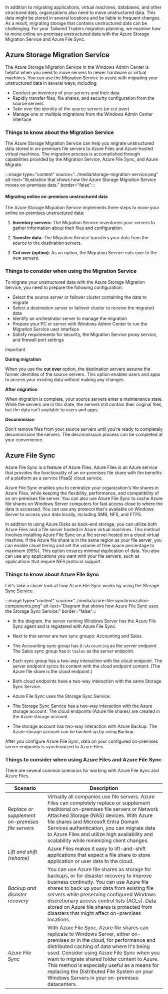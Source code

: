 In addition to migrating applications, virtual machines, databases, and other structured data, organizations also need to move unstructured data. This data might be stored in several locations and be liable to frequent changes. As a result, migrating storage that contains unstructured data can be challenging. For your Tailwind Traders migration planning, we examine how to move online on-premises unstructured data with the Azure Storage Migration Service and Azure File Sync.

## Azure Storage Migration Service

The Azure Storage Migration Service in the Windows Admin Center is helpful when you need to move servers to newer hardware or virtual machines. You can use the Migration Service to assist with migrating your unstructured data in several ways, including:

- Conduct an inventory of your servers and their data
- Rapidly transfer files, file shares, and security configuration from the source servers
- Take over the identity of the source servers (or _cut over_) 
- Manage one or multiple migrations from the Windows Admin Center interface

### Things to know about the Migration Service

The Azure Storage Migration Service can help you migrate unstructured data stored in on-premises file servers to Azure Files and Azure-hosted virtual machines. The migration process is accomplished through capabilities provided by the Migration Service, Azure File Sync, and Azure Migrate.

:::image type="content" source="../media/storage-migration-service.png" alt-text="Illustration that shows how the Azure Storage Migration Service moves on-premises data." border="false":::

#### Migrating online on-premises unstructured data

The Azure Storage Migration Service implements three steps to move your online on-premises unstructured data:

1. **Inventory servers**: The Migration Service inventories your servers to gather information about their files and configuration.

1. **Transfer data**: The Migration Service transfers your data from the source to the destination servers.

1. **Cut over (option)**: As an option, the Migration Service cuts over to the new servers.

### Things to consider when using the Migration Service

To migrate your unstructured data with the Azure Storage Migration Service, you need to prepare the following configuration:

- Select the source server or failover cluster containing the data to migrate
- Select a destination server or failover cluster to receive the migrated data
- Identify an orchestrator server to manage the migration
- Prepare your PC or server with Windows Admin Center to run the Migration Service user interface
- Satisfy requirements for security, the Migration Service proxy service, and firewall port settings

> [!IMPORTANT]
> 
> **During migration**
> 
> When you use the **cut over** option, the destination servers assume the former identities of the source servers.
> This option enables users and apps to access your existing data without making any changes.
> 
> **After migration**
> 
> When migration is complete, your source servers enter a maintenance state.
> While the servers are in this state, the servers still contain their original files, but the data isn't available to users and apps.
> 
> **Decommision**
> 
> Don't remove files from your source servers until you're ready to completely decommission the servers.
> The decommission process can be completed at your convenience.

## Azure File Sync

Azure File Sync is a feature of Azure Files. Azure Files is an Azure service that provides the functionality of an on-premises file share with the benefits of a platform as a service (PaaS) cloud service. 

Azure File Sync enables you to centralize your organization's file shares in Azure Files, while keeping the flexibility, performance, and compatibility of an on-premises file server. You can also use Azure File Sync to cache Azure file shares on Windows Server computers for fast access close to where the data is accessed. You can use any protocol that's available on Windows Server to access your data locally, including SMB, NFS, and FTPS.

In addition to using Azure Disks as back-end storage, you can utilize both Azure Files and a file server hosted in Azure virtual machines. This method involves installing Azure File Sync on a file server hosted on a cloud virtual machine. If the Azure file share is in the same region as your file server, you can enable cloud tiering and set the volume of free space percentage to maximum (99%). This option ensures minimal duplication of data. You also can use any applications you want with your file servers, such as applications that require NFS protocol support.

### Things to know about Azure File Sync

Let's take a closer look at how Azure File Sync works by using the Storage Sync Service.

:::image type="content" source="../media/azure-file-synchronization-components.png" alt-text="Diagram that shows how Azure File Sync uses the Storage Sync Service." border="false":::

- In the diagram, the server running Windows Server has the Azure File Sync agent and is registered with Azure File Sync.

- Next to this server are two sync groups: Accounting and Sales.

- The Accounting sync group has `D:\Accounting` as the server endpoint. The Sales sync group has `D:\Sales` as the server endpoint.

- Each sync group has a two-way interaction with the cloud endpoint. The server endpoint syncs its content with the cloud endpoint content. (The Azure file share is the cloud endpoint.)

- Both cloud endpoints have a two-way interaction with the same Storage Sync Service.

- Azure File Sync uses the Storage Sync Service.

- The Storage Sync Service has a two-way interaction with the Azure storage account. The cloud endpoints (Azure file shares) are created in the Azure storage account.

- The storage account has two-way interaction with Azure Backup. The Azure storage account can be backed up by using Backup.

After you configure Azure File Sync, data on your configured on-premises server endpoints is synchronized to Azure Files. 

### Things to consider when using Azure Files and Azure File Sync

There are several common scenarios for working with Azure File Sync and Azure Files.

| Scenario | Description |
| --- | --- |
| _Replace or supplement on-premises file servers_ | Virtually all companies use file servers. Azure Files can completely replace or supplement traditional on-premises file servers or Network Attached Storage (NAS) devices. With Azure file shares and Microsoft Entra Domain Services authentication, you can migrate data to Azure Files and utilize high availability and scalability while minimizing client changes. |
| _Lift and shift (rehome)_ | Azure Files makes it easy to lift-and-shift applications that expect a file share to store application or user data to the cloud. |
| _Backup and disaster recovery_ | You can use Azure file shares as storage for backups, or for disaster recovery to improve business continuity. You can use Azure file shares to back up your data from existing file servers while preserving configured Windows discretionary access control lists (ACLs). Data stored on Azure file shares is protected from disasters that might affect on-premises locations. |
| _Azure File Sync_ | With Azure File Sync, Azure file shares can replicate to Windows Server, either on-premises or in the cloud, for performance and distributed caching of data where it's being used. Consider using Azure File Sync when you want to migrate shared folder content to Azure. This method is especially useful as a means for replacing the Distributed File System on your Windows Servers in your on-premises datacenters. |
